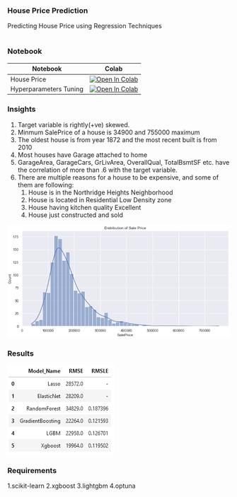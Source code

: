 ### House Price Prediction

Predicting House Price using Regression Techniques

#

### Notebook


| Notebook | Colab |
| ------ | ------ |
| House Price | [![Open In Colab](https://colab.research.google.com/assets/colab-badge.svg)](https://colab.research.google.com/github/d0r1h/House-Price-Prediction/blob/main/notebook/House%20Price%20Prediction.ipynb) |
| Hyperparameters Tuning | [![Open In Colab](https://colab.research.google.com/assets/colab-badge.svg)](https://colab.research.google.com/github/d0r1h/House-Price-Prediction/blob/main/notebook/House%20Price%20Prediction.ipynb) |

### Insights 

1. Target variable is rightly(+ve) skewed. 
2. Minmum SalePrice of a house is 34900 and 755000 maximum 
3. The oldest house is from year 1872 and the most recent built is from 2010
4. Most houses have Garage attached to home
5. GarageArea, GarageCars, GrLivArea, OverallQual, TotalBsmtSF etc. have the correlation of more than .6 with the target variable.
6. There are multiple reasons for a house to be expensive, and some of them are following:
      1. House is in the Northridge Heights Neighborhood
      2. House is located in Residential Low Density zone
      3. House having kitchen quality Excellent
      4. House just constructed and sold

<img src = "assets/targetfeature.png">

### Results

<img src = "assets/ResultScore.png">


### Requirements 

1.scikit-learn
2.xgboost
3.lightgbm
4.optuna
